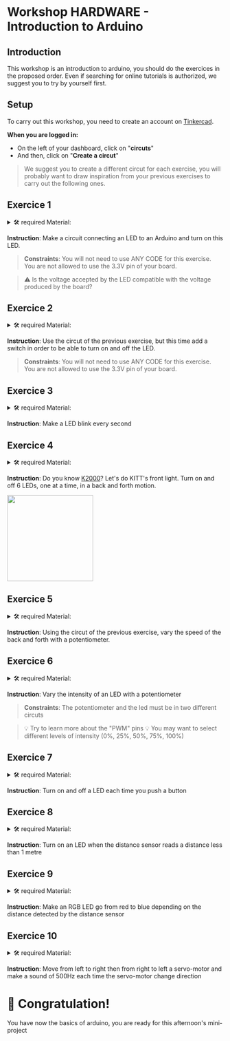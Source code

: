 # Workshop HARDWARE - Introduction to Arduino

## Introduction
This workshop is an introduction to arduino, you should do the exercices in the proposed order.
Even if searching for online tutorials is authorized, we suggest you to try by yourself first.

## Setup
To carry out this workshop, you need to create an account on [Tinkercad](https://www.tinkercad.com).

**When you are logged in:**
* On the left of your dashboard, click on "**circuts**"
* And then, click on "**Create a circut**"

>We suggest you to create a different circut for each exercise, you will probably want to draw inspiration from your previous exercises to carry out the following ones.

## Exercice 1

<details>
    <summary> 🛠 required Material:</summary>

* Arduino
* BreadBoard
* Cable USB
* Jumpers
* LED
* Resistor

</details>

**Instruction**: Make a circuit connecting an LED to an Arduino and turn on this LED.

>**Constraints**: You will not need to use ANY CODE for this exercise. You are not allowed to use the 3.3V pin of your board.

>:warning: Is the voltage accepted by the LED compatible with the voltage produced by the board?

## Exercice 2

<details>
    <summary> 🛠 required Material:</summary>

* Arduino
* BreadBoard
* Cable USB
* Jumpers
* LED
* Resistor
* Switch

</details>

**Instruction**: Use the circut of the previous exercise, but this time add a switch in order to be able to turn on and off the LED.

>**Constraints**: You will not need to use ANY CODE for this exercise. You are not allowed to use the 3.3V pin of your board.

## Exercice 3

<details>
    <summary> 🛠 required Material:</summary>

* Arduino
* BreadBoard
* Cable USB
* Jumpers
* LED
* Resistor

</details>

**Instruction**: Make a LED blink every second

## Exercice 4

<details>
    <summary> 🛠 required Material:</summary>

* Arduino
* BreadBoard
* Cable USB
* Jumpers
* 6 Resistors
* 6 LEDs

</details>

**Instruction**: Do you know [K2000](https://www.youtube.com/watch?v=Xgin4DpdzZU&ab_channel=Retrovery)? Let's do KITT's front light. Turn on and off 6 LEDs, one at a time, in a back and forth motion.

<img src="https://thumbs.gfycat.com/CelebratedImpossibleGreatargus-size_restricted.gif" width="200" />


## Exercice 5

<details>
    <summary> 🛠 required Material:</summary>

* Arduino
* BreadBoard
* Cable USB
* Jumpers
* 6 LEDs
* 6 Resistors
* Potentiometer

</details>

**Instruction**: Using the circut of the previous exercise, vary the speed of the back and forth with a potentiometer.


## Exercice 6

<details>
    <summary> 🛠 required Material:</summary>

* Arduino
* BreadBoard
* Cable USB
* Jumpers
* LED
* Resistor
* Potentiometer

</details>

**Instruction**: Vary the intensity of an LED with a potentiometer

>**Constraints**: The potentiometer and the led must be in two different circuts

>:bulb: Try to learn more about the "PWM" pins
>:bulb: You may want to select different levels of intensity (0%, 25%, 50%, 75%, 100%)

## Exercice 7

<details>
    <summary> 🛠 required Material:</summary>

* Arduino
* BreadBoard
* Cable USB
* Jumpers
* LED
* 2 Resistors
* Button

</details>

**Instruction**: Turn on and off a LED each time you push a button

## Exercice 8

<details>
    <summary> 🛠 required Material:</summary>

* Arduino
* BreadBoard
* Cable USB
* Jumpers
* LED
* Resistor
* Ultrasonic distance sensor

</details>

**Instruction**: Turn on an LED when the distance sensor reads a distance less than 1 metre

## Exercice 9

<details>
    <summary> 🛠 required Material:</summary>

* Arduino
* BreadBoard
* Cable USB
* Jumpers
* LED
* Resistor
* Ultrasonic distance sensor

</details>

**Instruction**: Make an RGB LED go from red to blue depending on the distance detected by the distance sensor

## Exercice 10

<details>
    <summary> 🛠 required Material:</summary>

* Arduino
* BreadBoard
* Cable USB
* Jumpers
* Servo-motor
* Resistor
* Piezoelectric sensor

</details>

**Instruction**: Move from left to right then from right to left a servo-motor and make a sound of 500Hz each time the servo-motor change direction

# :tada: Congratulation!
You have now the basics of arduino, you are ready for this afternoon's mini-project
